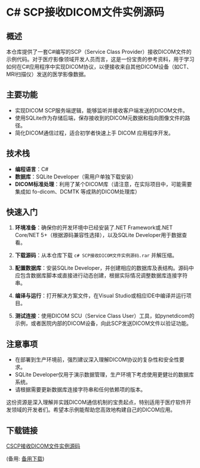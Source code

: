 # C# SCP接收DICOM文件实例源码

## 概述

本仓库提供了一套C#编写的SCP（Service Class Provider）接收DICOM文件的示例代码。对于医疗影像领域开发人员而言，这是一份宝贵的参考资料，用于学习如何在C#应用程序中实现DICOM协议，以便接收来自其他DICOM设备（如CT、MRI扫描仪）发送的医学影像数据。

## 主要功能

- 实现DICOM SCP服务端逻辑，能够监听并接收客户端发送的DICOM文件。
- 使用SQLite作为存储后端，保存接收到的DICOM元数据和指向图像文件的路径。
- 简化DICOM通信过程，适合初学者快速上手 DICOM 应用程序开发。

## 技术栈

- **编程语言**：C#
- **数据库**：SQLite Developer（需用户单独下载安装）
- **DICOM标准处理**：利用了某个DICOM库（请注意，在实际项目中，可能需要集成如 fo-dicom、DCMTK 等成熟的DICOM处理库）

## 快速入门

1. **环境准备**：确保你的开发环境中已经安装了.NET Framework或.NET Core/NET 5+（根据源码兼容性选择），以及SQLite Developer用于数据查看。

2. **下载源码**：从本仓库下载 `c# SCP接收DICOM文件实例源码.rar` 并解压缩。

3. **配置数据库**：安装SQLite Developer，并创建相应的数据库及表结构。源码中应包含数据库脚本或直接进行动态创建，根据实际情况调整数据库连接字符串。

4. **编译与运行**：打开解决方案文件，在Visual Studio或相应IDE中编译并运行项目。

5. **测试连接**：使用DICOM SCU（Service Class User）工具，如pynetdicom的示例，或者医院内部的DICOM设备，向此SCP发送DICOM文件以验证功能。

## 注意事项

- 在部署到生产环境前，强烈建议深入理解DICOM协议的复杂性和安全性要求。
- SQLite Developer仅用于演示数据管理，生产环境下考虑使用更健壮的数据库系统。
- 请根据需要更新数据库连接字符串和任何依赖项的版本。

这份资源是深入理解并实践DICOM通信机制的宝贵起点，特别适用于医疗软件开发领域的开发者们。希望本示例能帮助您高效地构建自己的DICOM应用。

## 下载链接
[CSCP接收DICOM文件实例源码](https://pan.quark.cn/s/24e92615b3d5) 

(备用: [备用下载](https://pan.baidu.com/s/1L-cz8N8X7zY0OTgwslNEgw?pwd=1234))
